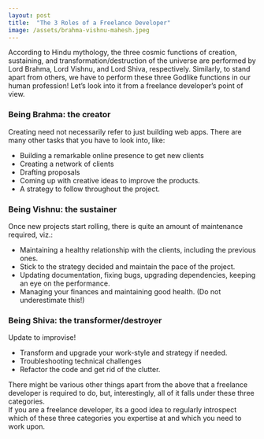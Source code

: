 ```yaml
---
layout: post
title:  "The 3 Roles of a Freelance Developer"
image: /assets/brahma-vishnu-mahesh.jpeg
---
```


According to Hindu mythology, the three cosmic functions of creation, sustaining, and transformation/destruction of the universe are performed by Lord Brahma, Lord Vishnu, and Lord Shiva, respectively. Similarly, to stand apart from others, we have to perform these three Godlike functions in our human profession! Let’s look into it from a freelance developer’s point of view.

### Being Brahma: the creator
Creating need not necessarily refer to just building web apps. There are many other tasks that you have to look into, like:

- Building a remarkable online presence to get new clients
- Creating a network of clients
- Drafting proposals
- Coming up with creative ideas to improve the products.
- A strategy to follow throughout the project.

### Being Vishnu: the sustainer
Once new projects start rolling, there is quite an amount of maintenance required, viz.: 

 - Maintaining a healthy relationship with the clients, including the previous ones.
 - Stick to the strategy decided and maintain the pace of the project.
 - Updating documentation, fixing bugs, upgrading dependencies, keeping an eye on the performance.
 - Managing your finances and maintaining good health. (Do not underestimate this!) 

### Being Shiva: the transformer/destroyer
Update to improvise!

 - Transform and upgrade your work-style and strategy if needed.
 - Troubleshooting technical challenges
 - Refactor the code and get rid of the clutter.



There might be various other things apart from the above that a freelance developer is required to do, but, interestingly, all of it falls under these three categories.  
If you are a freelance developer, its a good idea to regularly introspect which of these three categories you expertise at and which you need to work upon.
